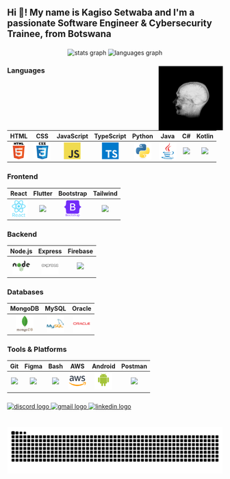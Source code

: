 <h2 align="left">Hi 👋! My name is Kagiso Setwaba and I'm a passionate Software Engineer & Cybersecurity Trainee, from Botswana</h2>

###

<div align="center">
  <img src="https://github-readme-stats.vercel.app/api?username=zingerw1&hide_title=false&hide_rank=false&show_icons=true&include_all_commits=true&count_private=true&disable_animations=false&theme=dracula&locale=en&hide_border=false" height="150" alt="stats graph"  />
  <img src="https://github-readme-stats.vercel.app/api/top-langs?username=zingerw1&locale=en&hide_title=false&layout=compact&card_width=320&langs_count=5&theme=dracula&hide_border=false" height="150" alt="languages graph"  />
</div>

###

<img align="right" height="150" src="https://raw.githubusercontent.com/zingerw1/zingerw1/main/HeadSpinning.gif" />


###


<h3 align="left">Languages</h3>

| HTML | CSS | JavaScript | TypeScript | Python | Java | C# | Kotlin |
|:----:|:---:|:----------:|:----------:|:------:|:----:|:--:|:------:|
| <img src="https://raw.githubusercontent.com/devicons/devicon/master/icons/html5/html5-original-wordmark.svg" width="40"/> | <img src="https://raw.githubusercontent.com/devicons/devicon/master/icons/css3/css3-original-wordmark.svg" width="40"/> | <img src="https://raw.githubusercontent.com/devicons/devicon/master/icons/javascript/javascript-original.svg" width="40"/> | <img src="https://raw.githubusercontent.com/devicons/devicon/master/icons/typescript/typescript-original.svg" width="40"/> | <img src="https://raw.githubusercontent.com/devicons/devicon/master/icons/python/python-original.svg" width="40"/> | <img src="https://raw.githubusercontent.com/devicons/devicon/master/icons/java/java-original.svg" width="40"/> | <img src="https://cdn.jsdelivr.net/gh/devicons/devicon/icons/csharp/csharp-original.svg" width="40"/> | <img src="https://www.vectorlogo.zone/logos/kotlinlang/kotlinlang-icon.svg" width="40"/> |

<h3 align="left">Frontend</h3>

| React | Flutter | Bootstrap | Tailwind |
|:-----:|:------:|:--------:|:--------:|
| <img src="https://raw.githubusercontent.com/devicons/devicon/master/icons/react/react-original-wordmark.svg" width="40"/> | <img src="https://www.vectorlogo.zone/logos/flutterio/flutterio-icon.svg" width="40"/> | <img src="https://raw.githubusercontent.com/devicons/devicon/master/icons/bootstrap/bootstrap-plain-wordmark.svg" width="40"/> | <img src="https://www.vectorlogo.zone/logos/tailwindcss/tailwindcss-icon.svg" width="40"/> |

<h3 align="left">Backend</h3>

| Node.js | Express | Firebase |
|:-------:|:-------:|:--------:|
| <img src="https://raw.githubusercontent.com/devicons/devicon/master/icons/nodejs/nodejs-original-wordmark.svg" width="40"/> | <img src="https://raw.githubusercontent.com/devicons/devicon/master/icons/express/express-original-wordmark.svg" width="40"/> | <img src="https://www.vectorlogo.zone/logos/firebase/firebase-icon.svg" width="40"/> |

<h3 align="left">Databases</h3>

| MongoDB | MySQL | Oracle |
|:-------:|:----:|:------:|
| <img src="https://raw.githubusercontent.com/devicons/devicon/master/icons/mongodb/mongodb-original-wordmark.svg" width="40"/> | <img src="https://raw.githubusercontent.com/devicons/devicon/master/icons/mysql/mysql-original-wordmark.svg" width="40"/> | <img src="https://raw.githubusercontent.com/devicons/devicon/master/icons/oracle/oracle-original.svg" width="40"/> |

<h3 align="left">Tools & Platforms</h3>

| Git | Figma | Bash | AWS | Android | Postman |
|:---:|:----:|:---:|:--:|:------:|:-------:|
| <img src="https://www.vectorlogo.zone/logos/git-scm/git-scm-icon.svg" width="40"/> | <img src="https://www.vectorlogo.zone/logos/figma/figma-icon.svg" width="40"/> | <img src="https://www.vectorlogo.zone/logos/gnu_bash/gnu_bash-icon.svg" width="40"/> | <img src="https://raw.githubusercontent.com/devicons/devicon/master/icons/amazonwebservices/amazonwebservices-original-wordmark.svg" width="40"/> | <img src="https://raw.githubusercontent.com/devicons/devicon/master/icons/android/android-original-wordmark.svg" width="40"/> | <img src="https://www.vectorlogo.zone/logos/getpostman/getpostman-icon.svg" width="40"/> |



###

<div align="left">
  <a href="https://discord.gg/zingerwinger" target="_blank">
    <img src="https://img.shields.io/static/v1?message=Discord&logo=discord&label=&color=7289DA&logoColor=white&labelColor=&style=for-the-badge" height="35" alt="discord logo"  />
  </a>
  <a href="mailto:k.setwaba04@gmail.com" target="_blank">
    <img src="https://img.shields.io/static/v1?message=Gmail&logo=gmail&label=&color=D14836&logoColor=white&labelColor=&style=for-the-badge" height="35" alt="gmail logo"  />
  </a>
  <a href="https://www.linkedin.com/in/kagiso-setwaba-ab465b261/" target="_blank">
    <img src="https://img.shields.io/static/v1?message=LinkedIn&logo=linkedin&label=&color=0077B5&logoColor=white&labelColor=&style=for-the-badge" height="35" alt="linkedin logo"  />
  </a>
</div>


###

<br clear="both">

<picture>
  <source media="(prefers-color-scheme: dark)" srcset="https://raw.githubusercontent.com/zingerw1/zingerw1/output/snake_dark.svg" />
  <source media="(prefers-color-scheme: light)" srcset="https://raw.githubusercontent.com/zingerw1/zingerw1/output/snake_light.svg" />
  <img src="https://raw.githubusercontent.com/zingerw1/zingerw1/output/snake_light.svg" alt="Snake animation" />
</picture>
